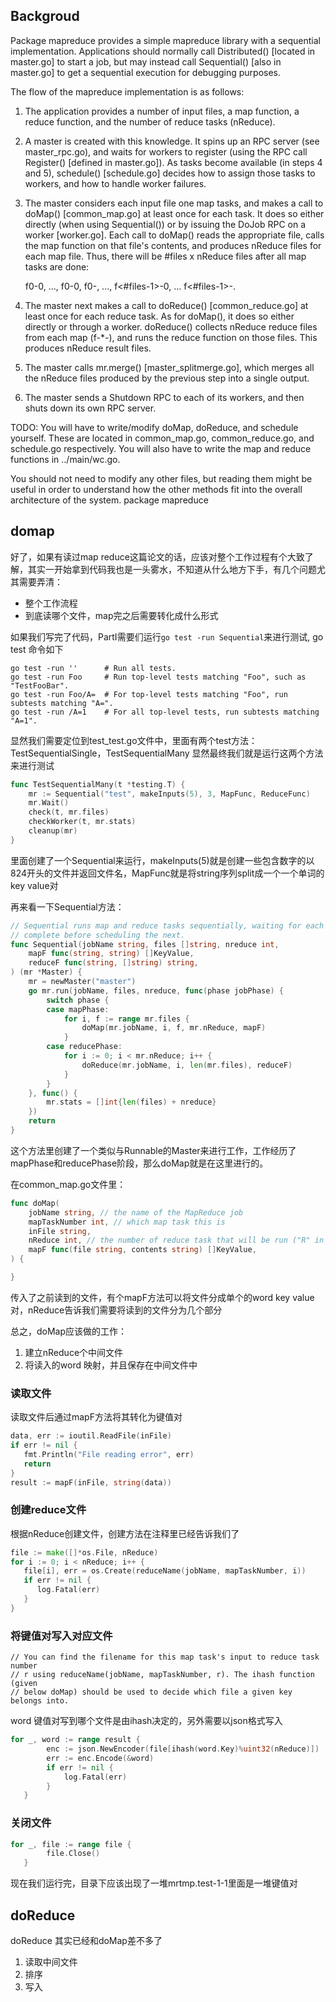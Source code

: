 ## Backgroud
Package mapreduce provides a simple mapreduce library with a sequential
implementation. Applications should normally call Distributed() [located in
master.go] to start a job, but may instead call Sequential() [also in
master.go] to get a sequential execution for debugging purposes.

The flow of the mapreduce implementation is as follows:

1. The application provides a number of input files, a map function, a
   reduce function, and the number of reduce tasks (nReduce).
2. A master is created with this knowledge. It spins up an RPC server (see
   master_rpc.go), and waits for workers to register (using the RPC call
   Register() [defined in master.go]). As tasks become available (in steps
   4 and 5), schedule() [schedule.go] decides how to assign those tasks to
   workers, and how to handle worker failures.
3. The master considers each input file one map tasks, and makes a call to
   doMap() [common_map.go] at least once for each task. It does so either
   directly (when using Sequential()) or by issuing the DoJob RPC on a
   worker [worker.go]. Each call to doMap() reads the appropriate file,
   calls the map function on that file's contents, and produces nReduce
   files for each map file. Thus, there will be #files x nReduce files
   after all map tasks are done:

      f0-0, ..., f0-0, f0-<nReduce-1>, ...,
      f<#files-1>-0, ... f<#files-1>-<nReduce-1>.

4. The master next makes a call to doReduce() [common_reduce.go] at least
   once for each reduce task. As for doMap(), it does so either directly or
   through a worker. doReduce() collects nReduce reduce files from each
   map (f-*-<reduce>), and runs the reduce function on those files. This
   produces nReduce result files.
5. The master calls mr.merge() [master_splitmerge.go], which merges all
   the nReduce files produced by the previous step into a single output.
6. The master sends a Shutdown RPC to each of its workers, and then shuts
   down its own RPC server.

TODO:
You will have to write/modify doMap, doReduce, and schedule yourself. These
are located in common_map.go, common_reduce.go, and schedule.go
respectively. You will also have to write the map and reduce functions in
../main/wc.go.

You should not need to modify any other files, but reading them might be
useful in order to understand how the other methods fit into the overall
architecture of the system.
package mapreduce

## domap
好了，如果有读过map reduce这篇论文的话，应该对整个工作过程有个大致了解，其实一开始拿到代码我也是一头雾水，不知道从什么地方下手，有几个问题尤其需要弄清：

* 整个工作流程
* 到底读哪个文件，map完之后需要转化成什么形式

如果我们写完了代码，PartI需要们运行`go test -run Sequential`来进行测试, go test 命令如下

```
go test -run ''      # Run all tests.
go test -run Foo     # Run top-level tests matching "Foo", such as "TestFooBar".
go test -run Foo/A=  # For top-level tests matching "Foo", run subtests matching "A=".
go test -run /A=1    # For all top-level tests, run subtests matching "A=1".
```

显然我们需要定位到test_test.go文件中，里面有两个test方法：TestSequentialSingle，TestSequentialMany
显然最终我们就是运行这两个方法来进行测试
```go
func TestSequentialMany(t *testing.T) {
	mr := Sequential("test", makeInputs(5), 3, MapFunc, ReduceFunc)
	mr.Wait()
	check(t, mr.files)
	checkWorker(t, mr.stats)
	cleanup(mr)
}
```

里面创建了一个Sequential来运行，makeInputs(5)就是创建一些包含数字的以824开头的文件并返回文件名，MapFunc就是将string序列split成一个一个单词的key value对

再来看一下Sequential方法：
```go
// Sequential runs map and reduce tasks sequentially, waiting for each task to
// complete before scheduling the next.
func Sequential(jobName string, files []string, nreduce int,
	mapF func(string, string) []KeyValue,
	reduceF func(string, []string) string,
) (mr *Master) {
	mr = newMaster("master")
	go mr.run(jobName, files, nreduce, func(phase jobPhase) {
		switch phase {
		case mapPhase:
			for i, f := range mr.files {
				doMap(mr.jobName, i, f, mr.nReduce, mapF)
			}
		case reducePhase:
			for i := 0; i < mr.nReduce; i++ {
				doReduce(mr.jobName, i, len(mr.files), reduceF)
			}
		}
	}, func() {
		mr.stats = []int{len(files) + nreduce}
	})
	return
}
```
这个方法里创建了一个类似与Runnable的Master来进行工作，工作经历了mapPhase和reducePhase阶段，那么doMap就是在这里进行的。

在common_map.go文件里：
```go
func doMap(
	jobName string, // the name of the MapReduce job
	mapTaskNumber int, // which map task this is
	inFile string,
	nReduce int, // the number of reduce task that will be run ("R" in the paper)
	mapF func(file string, contents string) []KeyValue,
) {

}
```

传入了之前读到的文件，有个mapF方法可以将文件分成单个的word key value对，nReduce告诉我们需要将读到的文件分为几个部分


总之，doMap应该做的工作：
1. 建立nReduce个中间文件
2. 将读入的word 映射，并且保存在中间文件中

### 读取文件
读取文件后通过mapF方法将其转化为键值对
```go
data, err := ioutil.ReadFile(inFile)
if err != nil {
   fmt.Println("File reading error", err)
   return
}
result := mapF(inFile, string(data))
```

### 创建reduce文件
根据nReduce创建文件，创建方法在注释里已经告诉我们了
```go
file := make([]*os.File, nReduce)
for i := 0; i < nReduce; i++ {
   file[i], err = os.Create(reduceName(jobName, mapTaskNumber, i))
   if err != nil {
      log.Fatal(err)
   }
}
```
### 将键值对写入对应文件
```
// You can find the filename for this map task's input to reduce task number
// r using reduceName(jobName, mapTaskNumber, r). The ihash function (given
// below doMap) should be used to decide which file a given key belongs into.
```
word 键值对写到哪个文件是由ihash决定的，另外需要以json格式写入
```go
for _, word := range result {
		enc := json.NewEncoder(file[ihash(word.Key)%uint32(nReduce)])
		err := enc.Encode(&word)
		if err != nil {
			log.Fatal(err)
		}
   }
```

### 关闭文件
```go
for _, file := range file {
		file.Close()
   }
```

现在我们运行完，目录下应该出现了一堆mrtmp.test-1-1里面是一堆键值对

## doReduce

doReduce 其实已经和doMap差不多了
1. 读取中间文件
2. 排序
3. 写入


